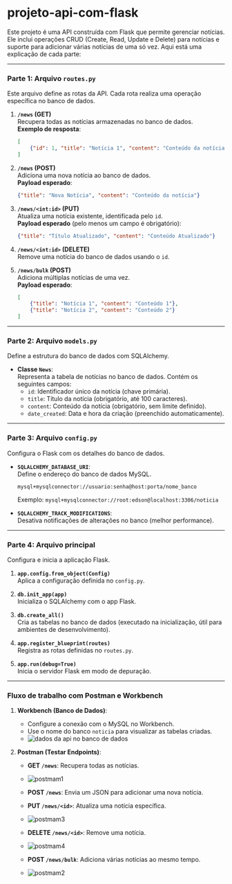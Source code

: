 # projeto-api-com-flask

Este projeto é uma API construída com Flask que permite gerenciar notícias. Ele inclui operações CRUD (Create, Read, Update e Delete) para notícias e suporte para adicionar várias notícias de uma só vez. Aqui está uma explicação de cada parte:

---

### **Parte 1: Arquivo `routes.py`**
Este arquivo define as rotas da API. Cada rota realiza uma operação específica no banco de dados.

1. **`/news` (GET)**  
   Recupera todas as notícias armazenadas no banco de dados.  
   **Exemplo de resposta**:
   ```json
   [
       {"id": 1, "title": "Notícia 1", "content": "Conteúdo da notícia 1", "date_created": "2024-12-13T10:00:00"}
   ]
   ```

2. **`/news` (POST)**  
   Adiciona uma nova notícia ao banco de dados.  
   **Payload esperado**:
   ```json
   {"title": "Nova Notícia", "content": "Conteúdo da notícia"}
   ```

3. **`/news/<int:id>` (PUT)**  
   Atualiza uma notícia existente, identificada pelo `id`.  
   **Payload esperado** (pelo menos um campo é obrigatório):
   ```json
   {"title": "Título Atualizado", "content": "Conteúdo Atualizado"}
   ```

4. **`/news/<int:id>` (DELETE)**  
   Remove uma notícia do banco de dados usando o `id`.

5. **`/news/bulk` (POST)**  
   Adiciona múltiplas notícias de uma vez.  
   **Payload esperado**:
   ```json
   [
       {"title": "Notícia 1", "content": "Conteúdo 1"},
       {"title": "Notícia 2", "content": "Conteúdo 2"}
   ]
   ```

---

### **Parte 2: Arquivo `models.py`**
Define a estrutura do banco de dados com SQLAlchemy.

- **Classe `News`**:  
  Representa a tabela de notícias no banco de dados. Contém os seguintes campos:
  - `id`: Identificador único da notícia (chave primária).
  - `title`: Título da notícia (obrigatório, até 100 caracteres).
  - `content`: Conteúdo da notícia (obrigatório, sem limite definido).
  - `date_created`: Data e hora da criação (preenchido automaticamente).

---

### **Parte 3: Arquivo `config.py`**
Configura o Flask com os detalhes do banco de dados.

- **`SQLALCHEMY_DATABASE_URI`**:  
  Define o endereço do banco de dados MySQL.
  ```
  mysql+mysqlconnector://usuario:senha@host:porta/nome_banco
  ```
  Exemplo: `mysql+mysqlconnector://root:edson@localhost:3306/noticia`

- **`SQLALCHEMY_TRACK_MODIFICATIONS`**:  
  Desativa notificações de alterações no banco (melhor performance).

---

### **Parte 4: Arquivo principal**
Configura e inicia a aplicação Flask.

1. **`app.config.from_object(Config)`**  
   Aplica a configuração definida no `config.py`.

2. **`db.init_app(app)`**  
   Inicializa o SQLAlchemy com o app Flask.

3. **`db.create_all()`**  
   Cria as tabelas no banco de dados (executado na inicialização, útil para ambientes de desenvolvimento).

4. **`app.register_blueprint(routes)`**  
   Registra as rotas definidas no `routes.py`.

5. **`app.run(debug=True)`**  
   Inicia o servidor Flask em modo de depuração.

---

### **Fluxo de trabalho com Postman e Workbench**
1. **Workbench (Banco de Dados)**:
   - Configure a conexão com o MySQL no Workbench.
   - Use o nome do banco `noticia` para visualizar as tabelas criadas.
   - ![dados da api no banco de dados](https://github.com/user-attachments/assets/07b2823e-1d7b-40f1-9484-0fea9a63dc40)


2. **Postman (Testar Endpoints)**:
   - **GET `/news`**: Recupera todas as notícias.
   - ![postmam1](https://github.com/user-attachments/assets/bfbed994-54bd-4d59-bcc0-3745e90980ed)

   - **POST `/news`**: Envia um JSON para adicionar uma nova notícia.
   - **PUT `/news/<id>`**: Atualiza uma notícia específica.
   - ![postmam3](https://github.com/user-attachments/assets/335f6f18-fc5b-4879-9687-3333c05ffbca)

   - **DELETE `/news/<id>`**: Remove uma notícia.
   - ![postmam4](https://github.com/user-attachments/assets/dab545a2-7c99-4391-85dc-dfe49a31aee2)

   - **POST `/news/bulk`**: Adiciona várias notícias ao mesmo tempo.
   - ![postmam2](https://github.com/user-attachments/assets/b457c0e2-6fb3-4c5e-93dd-a9d2c4edae46)
